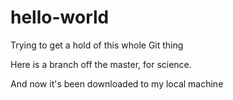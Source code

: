 # hello-world
Trying to get a hold of this whole Git thing

Here is a branch off the master, for science.

And now it's been downloaded to my local machine
